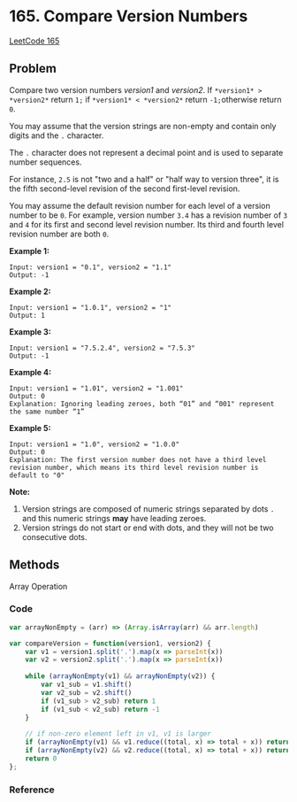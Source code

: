 # 165. Compare Version Numbers

[LeetCode 165](https://leetcode.com/problems/compare-version-numbers/)

## Problem

Compare two version numbers *version1* and *version2*.
If ```*version1* > *version2*``` return ```1;``` if ```*version1* < *version2*``` return ```-1;```otherwise return ```0```.

You may assume that the version strings are non-empty and contain only digits and the `.` character.

The `.` character does not represent a decimal point and is used to separate number sequences.

For instance, `2.5` is not "two and a half" or "half way to version three", it is the fifth second-level revision of the second first-level revision.

You may assume the default revision number for each level of a version number to be `0`. For example, version number `3.4` has a revision number of `3` and `4` for its first and second level revision number. Its third and fourth level revision number are both `0`.

 

**Example 1:**

```
Input: version1 = "0.1", version2 = "1.1"
Output: -1
```

**Example 2:**

```
Input: version1 = "1.0.1", version2 = "1"
Output: 1
```

**Example 3:**

```
Input: version1 = "7.5.2.4", version2 = "7.5.3"
Output: -1
```

**Example 4:**

```
Input: version1 = "1.01", version2 = "1.001"
Output: 0
Explanation: Ignoring leading zeroes, both “01” and “001" represent the same number “1”
```

**Example 5:**

```
Input: version1 = "1.0", version2 = "1.0.0"
Output: 0
Explanation: The first version number does not have a third level revision number, which means its third level revision number is default to "0"
```

 

**Note:**

1. Version strings are composed of numeric strings separated by dots `.` and this numeric strings **may** have leading zeroes.
2. Version strings do not start or end with dots, and they will not be two consecutive dots.

## Methods
Array Operation


### Code
```JavaScript
var arrayNonEmpty = (arr) => (Array.isArray(arr) && arr.length)

var compareVersion = function(version1, version2) {
    var v1 = version1.split('.').map(x => parseInt(x))
    var v2 = version2.split('.').map(x => parseInt(x))
    
    while (arrayNonEmpty(v1) && arrayNonEmpty(v2)) {
        var v1_sub = v1.shift()
        var v2_sub = v2.shift()
        if (v1_sub > v2_sub) return 1
        if (v1_sub < v2_sub) return -1
    }
    
    // if non-zero element left in v1, v1 is larger
    if (arrayNonEmpty(v1) && v1.reduce((total, x) => total + x)) return 1
    if (arrayNonEmpty(v2) && v2.reduce((total, x) => total + x)) return -1
    return 0
};
```

### Reference

